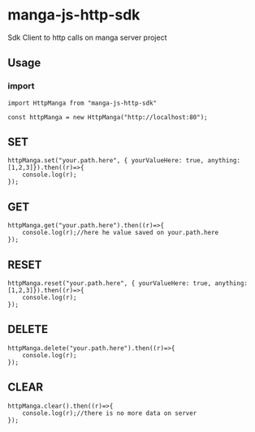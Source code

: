 # manga-js-http-sdk

Sdk Client to http calls on manga server project

## Usage

### import

```
import HttpManga from "manga-js-http-sdk"

const httpManga = new HttpManga("http://localhost:80");

```

## SET 

```
httpManga.set("your.path.here", { yourValueHere: true, anything:[1,2,3]}).then((r)=>{
    console.log(r);
});
```

## GET 

```
httpManga.get("your.path.here").then((r)=>{
    console.log(r);//here he value saved on your.path.here
});
```

## RESET

```
httpManga.reset("your.path.here", { yourValueHere: true, anything:[1,2,3]}).then((r)=>{
    console.log(r);
});
```

## DELETE

```
httpManga.delete("your.path.here").then((r)=>{
    console.log(r);
});
```

## CLEAR

```
httpManga.clear().then((r)=>{
    console.log(r);//there is no more data on server
});
```

